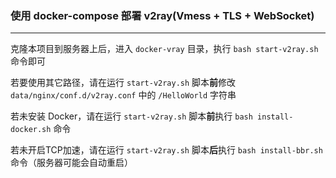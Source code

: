### 使用 docker-compose 部署 v2ray(Vmess + TLS + WebSocket)

---

克隆本项目到服务器上后，进入 `docker-vray` 目录，执行 `bash start-v2ray.sh` 命令即可

若要使用其它路径，请在运行 `start-v2ray.sh` 脚本<b>前</b>修改 `data/nginx/conf.d/v2ray.conf` 中的 `/HelloWorld` 字符串

若未安装 Docker，请在运行 `start-v2ray.sh` 脚本<b>前</b>执行 `bash install-docker.sh` 命令

若未开启TCP加速，请在运行 `start-v2ray.sh` 脚本<b>后</b>执行 `bash install-bbr.sh` 命令（服务器可能会自动重启）

